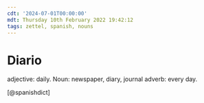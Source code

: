 ```yaml
---
cdt: '2024-07-01T00:00:00'
mdt: Thursday 10th February 2022 19:42:12
tags: zettel, spanish, nouns
---
```


# Diario
adjective: daily. 
Noun: newspaper, diary, journal
adverb: every day. 

[@spanishdict]